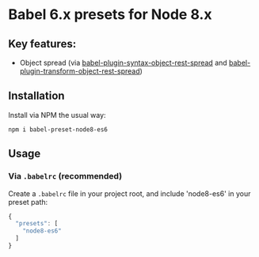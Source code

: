 # Babel 6.x presets for Node 8.x


## Key features:

* Object spread (via [babel-plugin-syntax-object-rest-spread](https://www.npmjs.com/package/babel-plugin-syntax-object-rest-spread) and [babel-plugin-transform-object-rest-spread](https://www.npmjs.com/package/babel-plugin-transform-object-rest-spread))

## Installation

Install via NPM the usual way:

`npm i babel-preset-node8-es6`

## Usage

### Via `.babelrc` (recommended)

Create a `.babelrc` file in your project root, and include 'node8-es6' in your preset path:

```js
{
  "presets": [
    "node8-es6"
  ]
}
```

